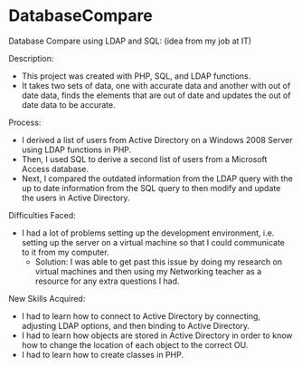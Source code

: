 # DatabaseCompare
Database Compare using LDAP and SQL: (idea from my job at IT)

Description: 
- This project was created with PHP, SQL, and LDAP functions.
- It takes two sets of data, one with accurate data and another with out of date data, finds the elements that are out of date and updates the out of date data to be accurate.

Process:
- I derived a list of users from Active Directory on a Windows 2008 Server using LDAP functions in PHP.
- Then, I used SQL to derive a second list of users from a Microsoft Access database.
- Next, I compared the outdated information from the LDAP query with the up to date information from the SQL query to then modify and update the users in Active Directory.

Difficulties Faced: 
- I had a lot of problems setting up the development environment, i.e. setting up the server on a virtual machine so that I could communicate to it from my computer.
  - Solution: I was able to get past this issue by doing my research on virtual machines and then using my Networking teacher as a resource for any extra questions I had. 

New Skills Acquired:
- I had to learn how to connect to Active Directory by connecting, adjusting LDAP options, and then binding to Active Directory.
- I had to learn how objects are stored in Active Directory in order to know how to change the location of each object to the correct OU.
- I had to learn how to create classes in PHP. 

